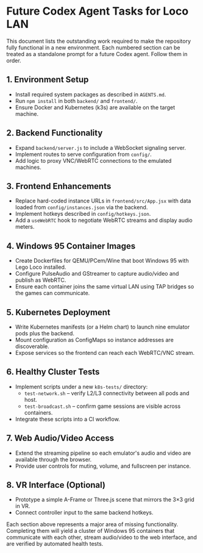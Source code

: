 # Future Codex Agent Tasks for Loco LAN

This document lists the outstanding work required to make the repository fully functional in a new environment. Each numbered section can be treated as a standalone prompt for a future Codex agent. Follow them in order.

## 1. Environment Setup
- Install required system packages as described in `AGENTS.md`.
- Run `npm install` in both `backend/` and `frontend/`.
- Ensure Docker and Kubernetes (k3s) are available on the target machine.

## 2. Backend Functionality
- Expand `backend/server.js` to include a WebSocket signaling server.
- Implement routes to serve configuration from `config/`.
- Add logic to proxy VNC/WebRTC connections to the emulated machines.

## 3. Frontend Enhancements
- Replace hard-coded instance URLs in `frontend/src/App.jsx` with data loaded from `config/instances.json` via the backend.
- Implement hotkeys described in `config/hotkeys.json`.
- Add a `useWebRTC` hook to negotiate WebRTC streams and display audio meters.

## 4. Windows 95 Container Images
- Create Dockerfiles for QEMU/PCem/Wine that boot Windows 95 with Lego Loco installed.
- Configure PulseAudio and GStreamer to capture audio/video and publish as WebRTC.
- Ensure each container joins the same virtual LAN using TAP bridges so the games can communicate.

## 5. Kubernetes Deployment
- Write Kubernetes manifests (or a Helm chart) to launch nine emulator pods plus the backend.
- Mount configuration as ConfigMaps so instance addresses are discoverable.
- Expose services so the frontend can reach each WebRTC/VNC stream.

## 6. Healthy Cluster Tests
- Implement scripts under a new `k8s-tests/` directory:
  - `test-network.sh` – verify L2/L3 connectivity between all pods and host.
  - `test-broadcast.sh` – confirm game sessions are visible across containers.
- Integrate these scripts into a CI workflow.

## 7. Web Audio/Video Access
- Extend the streaming pipeline so each emulator's audio and video are available through the browser.
- Provide user controls for muting, volume, and fullscreen per instance.

## 8. VR Interface (Optional)
- Prototype a simple A-Frame or Three.js scene that mirrors the 3×3 grid in VR.
- Connect controller input to the same backend hotkeys.

Each section above represents a major area of missing functionality. Completing them will yield a cluster of Windows 95 containers that communicate with each other, stream audio/video to the web interface, and are verified by automated health tests.
